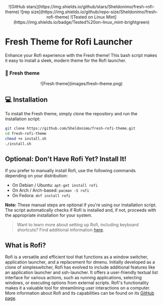 <div align="center" class="tip" markdown="1" style>
![GitHub stars](https://img.shields.io/github/stars/Sheldonimo/fresh-rofi-theme) ![rep size](https://img.shields.io/github/repo-size/Sheldonimo/fresh-rofi-theme) ![Tested on Linux Mint](https://img.shields.io/badge/Tested%20on-linux_mint-brightgreen)
</div>
</div>

# Fresh Theme for Rofi Launcher
Enhance your Rofi experience with the Fresh theme! This bash script makes it easy to install a sleek, modern theme for the Rofi launcher.

### :rocket: Fresh theme
<div align="center" class="tip" markdown="1" style>
![Fresh theme](images/fresh-theme.png)
</div>

## :computer: Installation

To install the Fresh theme, simply clone the repository and run the installation script:
```bash
git clone https://github.com/Sheldonimo/fresh-rofi-theme.git
cd fresh-rofi-theme
chmod +x install.sh
./install.sh
```

## Optional: Don't Have Rofi Yet? Install It!

If you prefer to manually install Rofi, use the following commands depending on your distribution:

- On Debian / Ubuntu: `apt-get install rofi`
- On Arch / Arch-based: `pacman -S rofi`
- On Fedora: `dnf install rofi`

**Note:** These manual steps are optional if you're using our installation script. The script automatically checks if Rofi is installed and, if not, proceeds with the appropriate installation for your system.

> Want to learn more about setting up Rofi, including keyboard shortcuts? Find additional information [here](https://github.com/davatorium/rofi).


## What is Rofi?

Rofi is a versatile and efficient tool that functions as a window switcher, application launcher, and a replacement for dmenu. Initially developed as a clone of simpleswitcher, Rofi has evolved to include additional features like an application launcher and ssh-launcher. It offers a user-friendly textual list interface for various actions, such as running applications, selecting windows, or executing options from external scripts. Rofi's functionality makes it a valuable tool for streamlining user interactions on a computer. More information about Rofi and its capabilities can be found on its [GitHub page](https://github.com/davatorium/rofi).
